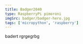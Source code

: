```yaml
---
title: Badger2040
type: RaspberryPi pimoroni
imgSrc: badger/badger-hero.jpg
tags: ['micropython', 'raspberry']
---
```


badert rgrgegrbg